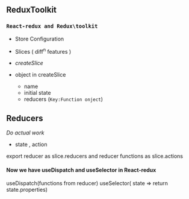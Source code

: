 ## ReduxToolkit
### ```React-redux and Redux\toolkit```

- Store Configuration 
- Slices ( diff<sup>n</sup> features )
- _createSlice_

- object in createSlice
    - name
    - initial state
    - reducers (`Key:Function onject`)
     
## Reducers
_Do actual work_
- state , action
 

export reducer as slice.reducers and reducer functions as slice.actions


#### Now we have useDispatch and useSelector in React-redux

useDispatch(functions from reducer)
useSelector( state => return state.properties)
